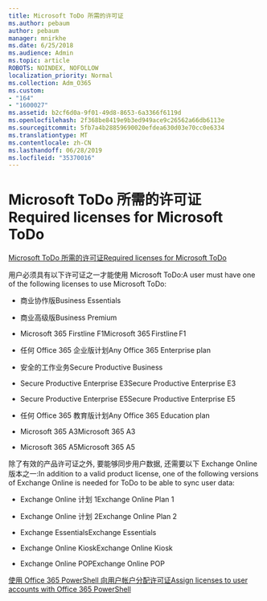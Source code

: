 ```yaml
---
title: Microsoft ToDo 所需的许可证
ms.author: pebaum
author: pebaum
manager: mnirkhe
ms.date: 6/25/2018
ms.audience: Admin
ms.topic: article
ROBOTS: NOINDEX, NOFOLLOW
localization_priority: Normal
ms.collection: Adm_O365
ms.custom:
- "164"
- "1600027"
ms.assetid: b2cf6d0a-9f01-49d8-8653-6a3366f6119d
ms.openlocfilehash: 2f368be8419e9b3ed949ace9c26562a66db6113e
ms.sourcegitcommit: 5fb7a4b28859690020efdea630d03e70cc0e6334
ms.translationtype: MT
ms.contentlocale: zh-CN
ms.lasthandoff: 06/28/2019
ms.locfileid: "35370016"
---
```

# <a name="required-licenses-for-microsoft-todo"></a><span data-ttu-id="1bc41-102">Microsoft ToDo 所需的许可证</span><span class="sxs-lookup"><span data-stu-id="1bc41-102">Required licenses for Microsoft ToDo</span></span>

[<span data-ttu-id="1bc41-103">Microsoft ToDo 所需的许可证</span><span class="sxs-lookup"><span data-stu-id="1bc41-103">Required licenses for Microsoft ToDo</span></span>](https://support.office.com/article/381e9d1b-c500-49b5-973e-890fd86528d7.aspx)
  
<span data-ttu-id="1bc41-104">用户必须具有以下许可证之一才能使用 Microsoft ToDo:</span><span class="sxs-lookup"><span data-stu-id="1bc41-104">A user must have one of the following licenses to use Microsoft ToDo:</span></span>
  
- <span data-ttu-id="1bc41-105">商业协作版</span><span class="sxs-lookup"><span data-stu-id="1bc41-105">Business Essentials</span></span>

- <span data-ttu-id="1bc41-106">商业高级版</span><span class="sxs-lookup"><span data-stu-id="1bc41-106">Business Premium</span></span>

- <span data-ttu-id="1bc41-107">Microsoft 365 Firstline F1</span><span class="sxs-lookup"><span data-stu-id="1bc41-107">Microsoft 365 Firstline F1</span></span>

- <span data-ttu-id="1bc41-108">任何 Office 365 企业版计划</span><span class="sxs-lookup"><span data-stu-id="1bc41-108">Any Office 365 Enterprise plan</span></span>

- <span data-ttu-id="1bc41-109">安全的工作业务</span><span class="sxs-lookup"><span data-stu-id="1bc41-109">Secure Productive Business</span></span>

- <span data-ttu-id="1bc41-110">Secure Productive Enterprise E3</span><span class="sxs-lookup"><span data-stu-id="1bc41-110">Secure Productive Enterprise E3</span></span>

- <span data-ttu-id="1bc41-111">Secure Productive Enterprise E5</span><span class="sxs-lookup"><span data-stu-id="1bc41-111">Secure Productive Enterprise E5</span></span>

- <span data-ttu-id="1bc41-112">任何 Office 365 教育版计划</span><span class="sxs-lookup"><span data-stu-id="1bc41-112">Any Office 365 Education plan</span></span>

- <span data-ttu-id="1bc41-113">Microsoft 365 A3</span><span class="sxs-lookup"><span data-stu-id="1bc41-113">Microsoft 365 A3</span></span>

- <span data-ttu-id="1bc41-114">Microsoft 365 A5</span><span class="sxs-lookup"><span data-stu-id="1bc41-114">Microsoft 365 A5</span></span>

<span data-ttu-id="1bc41-115">除了有效的产品许可证之外, 要能够同步用户数据, 还需要以下 Exchange Online 版本之一:</span><span class="sxs-lookup"><span data-stu-id="1bc41-115">In addition to a valid product license, one of the following versions of Exchange Online is needed for ToDo to be able to sync user data:</span></span>
  
- <span data-ttu-id="1bc41-116">Exchange Online 计划 1</span><span class="sxs-lookup"><span data-stu-id="1bc41-116">Exchange Online Plan 1</span></span>

- <span data-ttu-id="1bc41-117">Exchange Online 计划 2</span><span class="sxs-lookup"><span data-stu-id="1bc41-117">Exchange Online Plan 2</span></span>

- <span data-ttu-id="1bc41-118">Exchange Essentials</span><span class="sxs-lookup"><span data-stu-id="1bc41-118">Exchange Essentials</span></span>

- <span data-ttu-id="1bc41-119">Exchange Online Kiosk</span><span class="sxs-lookup"><span data-stu-id="1bc41-119">Exchange Online Kiosk</span></span>

- <span data-ttu-id="1bc41-120">Exchange Online POP</span><span class="sxs-lookup"><span data-stu-id="1bc41-120">Exchange Online POP</span></span>

[<span data-ttu-id="1bc41-121">使用 Office 365 PowerShell 向用户帐户分配许可证</span><span class="sxs-lookup"><span data-stu-id="1bc41-121">Assign licenses to user accounts with Office 365 PowerShell</span></span>](https://docs.microsoft.com/office365/enterprise/powershell/assign-licenses-to-user-accounts-with-office-365-powershell )
  